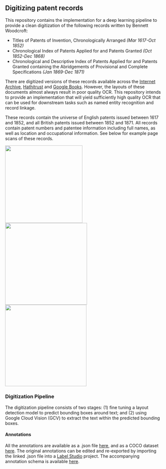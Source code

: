## Digitizing patent records
This repository contains the implementation for a deep learning pipeline to provide a clean digitization of the following records written by Bennett Woodcroft:
* Titles of Patents of Invention, Chronologically Arranged _(Mar 1617-Oct 1852)_ 
* Chronological Index of Patents Applied for and Patents Granted _(Oct 1852-Dec 1868)_
* Chronological and Descriptive Index of Patents Applied for and Patents Granted containing the Abridgements of Provisional and Complete Specifications _(Jan 1869-Dec 1871)_

There are digitized versions of these records available across the [Internet Archive](https://archive.org/search?query=creator%3A%22Great+Britain.+Patent+Office%22), [Hathitrust](https://catalog.hathitrust.org/Record/101716274?type%5B%5D=all&lookfor%5B%5D=chronological%20index%20of%20patents&ft=ft) and [Google Books](https://www.google.com/search?hl=en&sxsrf=APwXEdeJNdCG7Aq1TS0ZjtwvOpmrV_635w:1682421539341&q=inauthor:%22Bennet+Woodcroft%22&tbm=bks). However, the layouts of these documents almost always result in poor quality OCR. This repository intends to provide an implementation that will yield sufficiently high quality OCR that can be used for downstream tasks such as named entity recognition and record linkage.

These records contain the universe of English patents issued between 1617 and 1852, and all British patents issued between 1852 and 1871. All records contain patent numbers and patentee information including full names, as well as location and occupational information. See below for example page scans of these records.

<img src="https://user-images.githubusercontent.com/63355658/234250327-8c07b174-b576-4bf0-bc21-93614f8904d6.jpg" width="250"> <img src="https://user-images.githubusercontent.com/63355658/234250202-1fb6fbff-b3a8-4a58-99c6-4feccdf64abb.jpg" width="264.5">  <img src="https://user-images.githubusercontent.com/63355658/234250176-6104f0ba-3fe4-4945-b3ee-a61e0b5e6bfe.jpg" width="263">

### Digitization Pipeline

The digitization pipeline consists of two stages: (1) fine tuning a layout detection model to predict bounding boxes around text; and (2) using Google Cloud Vision (GCV) to extract the text within the predicted bounding boxes. 

#### Annotations

All the annotations are available as a .json file [here](https://www.dropbox.com/s/o021e0a1t40181h/annotations_woodcroft_patents.json?dl=0), and as a COCO dataset [here](https://www.dropbox.com/s/gdpujktygeg79fm/annotations_woodcroft_patents.zip?dl=0). The original annotations can be edited and re-exported by importing the linked .json file into a [Label Studio](https://labelstud.io) project. The accompanying annotation schema is available [here](https://www.dropbox.com/s/bq9gqciksoxk6l8/annotation_schema.pdf?dl=0).


